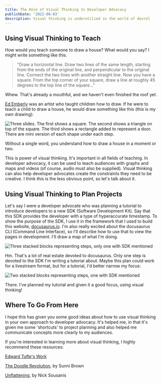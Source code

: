 ```yaml
---
title: The Role of Visual Thinking In Developer Advocacy
publishDate: '2022-08-03'
description: Visual thinking is underutilied in the world of devrel
---
```


## Using Visual Thinking to Teach

How would you teach someone to draw a house? What would you say? I might write something like this.

> "Draw a horizontal line. Draw two lines of the same length, starting from the ends of the original line, and perpendicular to the original line. Connect the two lines with another straight line. Now you have a square. From the top corner of your square, draw a line at roughly 45 degrees to the top line of the square..."

Whew. That's already a mouthful, and we haven't even finished the roof yet.

[Ed Emberly](https://en.wikipedia.org/wiki/Ed_Emberley) was an artist who taught children how to draw. If he were to teach a child to draw a house, he would draw something like this (this is my own drawing):

![Three slides. The first shows a square. The second shows a triangle on top of the square. The third shows a rectangle added to represent a door. There are mini version of each shape under each step.](/assets/blog/house.png)

Without a single word, you understand how to draw a house in a moment or two.

This is power of visual thinking. It's important in all fields of teaching. In developer advocacy, it can be used to teach audiences with graphs and maps and videos (of course, audio must also be supplied). Visual thinking can also help developer advocates create the constraints they need to be creative. I think this is the less obvious point, so let's talk about it.

## Using Visual Thinking to Plan Projects

Let's say I were a developer advocate who was planning a tutorial to introduce developers to a new SDK (Software Development Kit). Say that this SDK provides the developer with a type of hyperaccurate timestamp. To show the purpose of the SDK, I use it in the framework that I used to build this website, [docusaurus.io](https://docusaurus.io/). I'm also really excited about the docusaurus CLI (Command Line Interface), so I'll describe how to use that to view the pages in development. I'll draw a map of what I'm doing.

![Three stacked blocks representing steps, only one with SDK mentioned](/assets/blog/map1.png)

Hm. That's a lot of real estate devoted to docusaurus. Only one step is devoted to the SDK I'm writing a tutorial about. Maybe this plan could work for a livestream format, but for a tutorial, I'd better narrow my focus:

![Two stacked blocks representing steps, one with SDK mentioned](/assets/blog/map2.png)

There. I've planned my tutorial and given it a good focus, using visual thinking!

## Where To Go From Here

I hope this has given you some good ideas about how to use visual thinking in your own approach to developer advocacy. It's helped me, in that it's given me some 'shortcuts' to project planning and also helped me communicate concepts more clearly to my audiences.

If you're interested in learning more about visual thinking, I highly recommend these resources:

[Edward Tufte's Work](https://www.edwardtufte.com/tufte/)

[The Doodle Revolution](http://doodlerevolution.com/), by Sunni Brown

[Unflattening](https://www.hup.harvard.edu/catalog.php?isbn=9780674744431), by Nick Sousanis